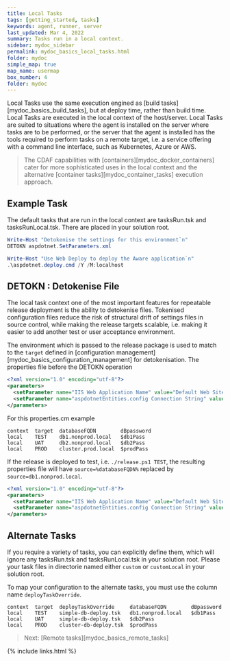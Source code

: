 ```yaml
---
title: Local Tasks
tags: [getting_started, tasks]
keywords: agent, runner, server
last_updated: Mar 4, 2022
summary: Tasks run in a local context.
sidebar: mydoc_sidebar
permalink: mydoc_basics_local_tasks.html
folder: mydoc
simple_map: true
map_name: usermap
box_number: 4
folder: mydoc
---
```


Local Tasks use the same execution engined as [build tasks][mydoc_basics_build_tasks], but at deploy time, rather than build time. Local Tasks are executed in the local context of the host/server. Local Tasks are suited to situations where the agent is installed on the server where tasks are to be performed, or the server that the agent is installed has the tools required to perform tasks on a remote target, i.e. a service offering with a command line interface, such as Kubernetes, Azure or AWS.

> The CDAF capabilities with [containers][mydoc_docker_containers] cater for more sophisticated uses in the local context and the alternative [container tasks][mydoc_container_tasks] execution approach.

## Example Task

The default tasks that are run in the local context are tasksRun.tsk and tasksRunLocal.tsk. There are placed in your solution root.

``` powershell
Write-Host "Detokenise the settings for this environment`n"
DETOKN aspdotnet.SetParameters.xml

Write-Host "Use Web Deploy to deploy the Aware application`n"
.\aspdotnet.deploy.cmd /Y /M:localhost
```

## DETOKN : Detokenise File

The local task context one of the most important features for repeatable release deployment is the ability to detokenise files. Tokenised configuration files reduce the risk of structural drift of settings files in source control, while making the release targets scalable, i.e. making it easier to add another test or user acceptance environment.

The environment which is passed to the release package is used to match to the ``target`` defined in [configuration management][mydoc_basics_configuration_management] for detokenisation. The properties file before the DETOKN operation

``` xml
<?xml version="1.0" encoding="utf-8"?>
<parameters>
  <setParameter name="IIS Web Application Name" value="Default Web Site/wol" />
  <setParameter name="aspdotnetEntities.config Connection String" value="metadata=res://*/Models.aspdotnet.csdl|res://*/Models.aspdotnet.ssdl|res://*/Models.aspdotnet.msl;provider=System.Data.SqlClient;provider connection string=&quot;data source=%databaseFQDN%;initial catalog=aspdotnetapp;integrated security=True;multipleactiveresultsets=True;application name=EntityFramework&quot;" />
</parameters>
```

For this properties.cm example

```
context  target  databaseFQDN        dBpassword
local    TEST    db1.nonprod.local   $db1Pass
local    UAT     db2.nonprod.local   $db2Pass
local    PROD    cluster.prod.local  $prodPass
```

If the release is deployed to test, i.e. ``./release.ps1 TEST``, the resulting properties file will have ``source=%databaseFQDN%`` replaced by ``source=db1.nonprod.local``. 

``` xml
<?xml version="1.0" encoding="utf-8"?>
<parameters>
  <setParameter name="IIS Web Application Name" value="Default Web Site/wol" />
  <setParameter name="aspdotnetEntities.config Connection String" value="metadata=res://*/Models.aspdotnet.csdl|res://*/Models.aspdotnet.ssdl|res://*/Models.aspdotnet.msl;provider=System.Data.SqlClient;provider connection string=&quot;data source=db1.nonprod.local;initial catalog=aspdotnetapp;integrated security=True;multipleactiveresultsets=True;application name=EntityFramework&quot;" />
</parameters>
```

## Alternate Tasks

If you require a variety of tasks, you can explicitly define them, which will ignore any tasksRun.tsk and tasksRunLocal.tsk in your solution root. Please your task files in directorie named either ``custom`` or ``customLocal`` in your solution root.

To map your configuration to the alternate tasks, you must use the column name ``deployTaskOverride``.

```
context  target  deployTaskOverride     databaseFQDN        dBpassword
local    TEST    simple-db-deploy.tsk   db1.nonprod.local   $db1Pass
local    UAT     simple-db-deploy.tsk   $db2Pass
local    PROD    cluster-db-deploy.tsk  $prodPass
```

> Next: [Remote tasks][mydoc_basics_remote_tasks]

{% include links.html %}
